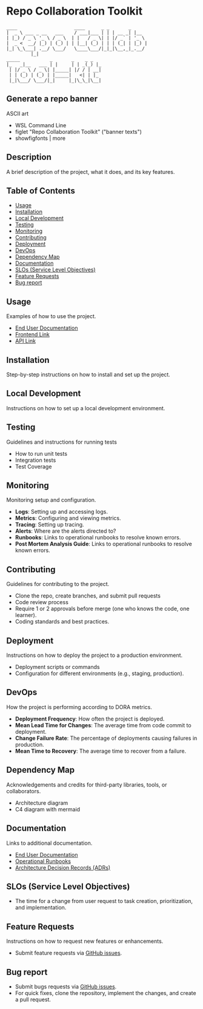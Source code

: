 # Repo Collaboration Toolkit
 ```
 ____                     ____      _ _       _
|  _ \ ___ _ __   ___    / ___|___ | | | __ _| |__
| |_) / _ \ '_ \ / _ \  | |   / _ \| | |/ _` | '_ \
|  _ <  __/ |_) | (_) | | |__| (_) | | | (_| | |_) |
|_| \_\___| .__/ \___/   \____\___/|_|_|\__,_|_.__/
          |_|
 _____           _       _    _ _
|_   _|__   ___ | |     | | _(_) |_
  | |/ _ \ / _ \| |_____| |/ / | __|
  | | (_) | (_) | |_____|   <| | |_
  |_|\___/ \___/|_|     |_|\_\_|\__|

 ```

## Generate a repo banner
ASCII art 
- WSL Command Line
- figlet "Repo Collaboration Toolkit"  ("banner texts")
- showfigfonts | more


## Description
A brief description of the project, what it does, and its key features.

## Table of Contents
- [Usage](#usage)
- [Installation](#installation)
- [Local Development](#local-development)
- [Testing](#testing)
- [Monitoring](#monitoring)
- [Contributing](#contributing)
- [Deployment](#deployment)
- [DevOps](#devops)
- [Dependency Map](#dependency-map)
- [Documentation](#documentation)
- [SLOs (Service Level Objectives)](#slos-service-level-objectives)
- [Feature Requests](#feature-requests)
- [Bug report](#bug-report)

## Usage
Examples of how to use the project.
- [End User Documentation](link-to-end-user-documentation)
- [Frontend Link](link-to-frontend)
- [API Link](link-to-api)

## Installation
Step-by-step instructions on how to install and set up the project.

## Local Development
Instructions on how to set up a local development environment.

## Testing
Guidelines and instructions for running tests
- How to run unit tests
- Integration tests
- Test Coverage

## Monitoring
Monitoring setup and configuration.
- **Logs**: Setting up and accessing logs.
- **Metrics**: Configuring and viewing metrics.
- **Tracing**: Setting up tracing.
- **Alerts**: Where are the alerts directed to?
- **Runbooks**: Links to operational runbooks to resolve known errors.
- **Post Mortem Analysis Guide**: Links to operational runbooks to resolve known errors.

## Contributing
Guidelines for contributing to the project.
- Clone the repo, create branches, and submit pull requests
- Code review process
- Require 1 or 2 approvals before merge (one who knows the code, one learner).
- Coding standards and best practices.

## Deployment
Instructions on how to deploy the project to a production environment.
- Deployment scripts or commands
- Configuration for different environments (e.g., staging, production).

## DevOps
How the project is performing according to DORA metrics.
- **Deployment Frequency**: How often the project is deployed.
- **Mean Lead Time for Changes**: The average time from code commit to deployment.
- **Change Failure Rate**: The percentage of deployments causing failures in production.
- **Mean Time to Recovery**: The average time to recover from a failure.

## Dependency Map
Acknowledgements and credits for third-party libraries, tools, or collaborators.
- Architecture diagram
- C4 diagram with mermaid

## Documentation
Links to additional documentation.
- [End User Documentation](link-to-end-user-documentation)
- [Operational Runbooks](link-to-operational-runbooks)
- [Architecture Decision Records (ADRs)](link-to-adrs)

## SLOs (Service Level Objectives)
- The time for a change from user request to task creation, prioritization, and implementation.

## Feature Requests
Instructions on how to request new features or enhancements.
- Submit feature requests via [GitHub issues](link-to-github-issues).

## Bug report
- Submit bugs requests via [GitHub issues](link-to-github-issues).
- For quick fixes, clone the repository, implement the changes, and create a pull request.
